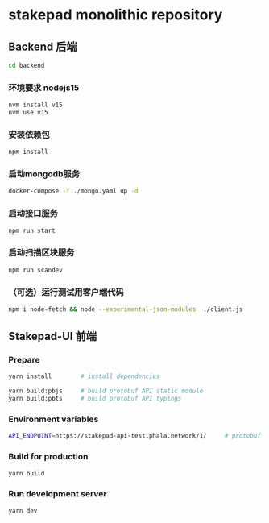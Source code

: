 # stakepad monolithic repository

## Backend 后端
```sh
cd backend
```

### 环境要求 nodejs15
```sh
nvm install v15
nvm use v15
```

### 安装依赖包
```sh
npm install 
```

### 启动mongodb服务
```sh
docker-compose -f ./mongo.yaml up -d
```

### 启动接口服务
```sh
npm run start
```

### 启动扫描区块服务
```sh
npm run scandev
```

### （可选）运行测试用客户端代码
```sh
npm i node-fetch && node --experimental-json-modules  ./client.js 
```


## Stakepad-UI 前端

### Prepare
```sh
yarn install        # install dependencies

yarn build:pbjs     # build protobuf API static module
yarn build:pbts     # build protobuf API typings
```

### Environment variables
```sh
API_ENDPOINT=https://stakepad-api-test.phala.network/1/     # protobuf API endpoint
```

### Build for production
```sh
yarn build
```

### Run development server
```sh
yarn dev
```
